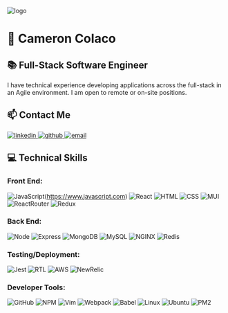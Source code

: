 ![logo](IMG-2443.JPG "oceanview panorama")
# 🤝 Cameron Colaco
## 📚 Full-Stack Software Engineer
I have technical experience developing applications across the full-stack in an Agile environment. I am open to remote or on-site positions.

## 📫 Contact Me
<p align="left">
  <a href="https://www.linkedin.com/in/cameroncolaco/">
    <img alt="linkedin" src="https://img.shields.io/badge/LinkedIn%20-%230077B5.svg?&style=for-the-badge&logo=linkedin&logoColor=white&link=https://www.linkedin.com/in/cameroncolaco/" />
  </a>
  <a href="https://github.com/cameron-colaco">
    <img alt="github" src="https://img.shields.io/badge/GitHub%20-%23121011.svg?&style=for-the-badge&logo=github&logoColor=white&link=https://github.com/cameroncolaco" />
  </a>
  <a href="mailto:colacocameron@gmail.com">
    <img alt="email" src="https://img.shields.io/badge/email%20-%23D14836.svg?&style=for-the-badge&logo=gmail&logoColor=white&link=mailto:colacocameron@gmail.com" />
  </a>
</p>

## 💻 Technical Skills
### Front End:
![JavaScript](https://img.shields.io/badge/JavaScript%20-%23F7DF1E.svg?&style=for-the-badge&logo=javascript&logoColor=white)(https://www.javascript.com)
![React](https://img.shields.io/badge/React%20-%2361DAFB.svg?&style=for-the-badge&logo=react&logoColor=white&link=https://reactjs.org)
![HTML](https://img.shields.io/badge/HTML5%20-%23E34F26.svg?&style=for-the-badge&logo=html5&logoColor=white)
![CSS](https://img.shields.io/badge/CSS3%20-%231572B6.svg?&style=for-the-badge&logo=css3&logoColor=white)
![MUI](https://img.shields.io/badge/material%20ui%20-%23757575.svg?&style=for-the-badge&logo=materialdesign&logoColor=white)
![ReactRouter](https://img.shields.io/badge/react%20router%20-%23CA4245.svg?&style=for-the-badge&logo=react%20router&logoColor=white)
![Redux](https://img.shields.io/badge/redux%20-%23764ABC.svg?&style=for-the-badge&logo=redux&logoColor=white)

### Back End:
![Node](https://img.shields.io/badge/Node.js%20-%23339933.svg?&style=for-the-badge&logo=node.js&logoColor=white)
![Express](https://img.shields.io/badge/Express%20-%23000000.svg?&style=for-the-badge&logo=express&logoColor=white)
![MongoDB](https://img.shields.io/badge/MongoDB-%2347A248.svg?&style=for-the-badge&logo=mongodb&logoColor=white)
![MySQL](https://img.shields.io/badge/MySQL-%234479A1.svg?&style=for-the-badge&logo=mysql&logoColor=white)
![NGINX](https://img.shields.io/badge/nginx-%23009639.svg?&style=for-the-badge&logo=nginx&logoColor=white)
![Redis](https://img.shields.io/badge/redis-%23DC382D.svg?&style=for-the-badge&logo=redis&logoColor=white)

### Testing/Deployment:
![Jest](https://img.shields.io/badge/Jest%20-%23C21325.svg?&style=for-the-badge&logo=Jest&logoColor=white)
![RTL](https://img.shields.io/badge/react%20testing%20library%20-%23E33332.svg?&style=for-the-badge&logo=testing%20library&logoColor=white)
![AWS](https://img.shields.io/badge/amazon%20web%20services%20-%23232F3E.svg?&style=for-the-badge&logo=amazon%20aws&logoColor=white)
![NewRelic](https://img.shields.io/badge/new%20relic%20-%23008C99.svg?&style=for-the-badge&logo=new%20relic&logoColor=white)

### Developer Tools:
![GitHub](https://img.shields.io/badge/git%20-%23181717.svg?&style=for-the-badge&logo=github&logoColor=white)
![NPM](https://img.shields.io/badge/npm%20-%23CB3837.svg?&style=for-the-badge&logo=npm&logoColor=white)
![Vim](https://img.shields.io/badge/vim%20-%23019733.svg?&style=for-the-badge&logo=vim&logoColor=white)
![Webpack](https://img.shields.io/badge/Webpack%20-%238DD6F9.svg?&style=for-the-badge&logo=webpack&logoColor=white)
![Babel](https://img.shields.io/badge/babel%20-%23F9DC3E.svg?&style=for-the-badge&logo=babel&logoColor=white)
![Linux](https://img.shields.io/badge/linux%20-%23FCC624.svg?&style=for-the-badge&logo=linux&logoColor=white)
![Ubuntu](https://img.shields.io/badge/ubuntu%20-%23E95420.svg?&style=for-the-badge&logo=ubuntu&logoColor=white)
![PM2](https://img.shields.io/badge/pm2%20-%232B037A.svg?&style=for-the-badge&logo=pm2&logoColor=white)


